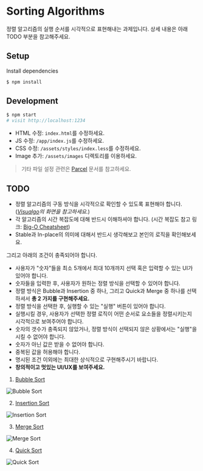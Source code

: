 # Sorting Algorithms

정렬 알고리즘의 실행 순서를 시각적으로 표현해내는 과제입니다. 상세 내용은 아래 TODO 부분을 참고해주세요.

## Setup

Install dependencies

```sh
$ npm install
```

## Development

```sh
$ npm start
# visit http://localhost:1234
```

- HTML 수정: `index.html`를 수정하세요.
- JS 수정: `/app/index.js`를 수정하세요.
- CSS 수정: `/assets/styles/index.less`를 수정하세요.
- Image 추가: `/assets/images` 디렉토리를 이용하세요.

> 기타 파일 설정 관련은 [Parcel](https://parceljs.org/getting_started.html) 문서를 참고하세요.

## TODO

- 정렬 알고리즘의 구동 방식을 시각적으로 확인할 수 있도록 표현해야 합니다. (*[Visualgo](https://visualgo.net/en/sorting)의 화면을 참고하세요.*)
- 각 알고리즘의 시간 복잡도에 대해 반드시 이해하셔야 합니다. (시간 복잡도 참고 링크: [Big-O Cheatsheet](http://bigocheatsheet.com/))
- Stable과 In-place의 의미에 대해서 반드시 생각해보고 본인의 로직을 확인해보세요.

그리고 아래의 조건이 충족되어야 합니다.

* 사용자가 "숫자"들을 최소 5개에서 최대 10개까지 선택 혹은 입력할 수 있는 UI가 있어야 합니다.
* 숫자들을 입력한 후, 사용자가 원하는 정렬 방식을 선택할 수 있어야 합니다.
* 정렬 방식은 Bubble과 Insertion 중 하나, 그리고 Quick과 Merge 중 하나를 선택하셔서 **총 2 가지를 구현해주세요.**
* 정렬 방식을 선택한 후, 실행할 수 있는 "실행" 버튼이 있어야 합니다.
* 실행시킬 경우, 사용자가 선택한 정렬 로직이 어떤 순서로 요소들을 정렬시키는지 시각적으로 보여주어야 합니다.
* 숫자의 갯수가 충족되지 않았거나, 정렬 방식이 선택되지 않은 상황에서는 "실행"을 시킬 수 없어야 합니다.
* 숫자가 아닌 값은 받을 수 없어야 합니다.
* 중복된 값을 허용해야 합니다.
* 명시된 조건 이외에는 최대한 상식적으로 구현해주시기 바랍니다.
* **창의적이고 멋있는 UI/UX를 보여주세요.**

1. [Bubble Sort](https://en.wikipedia.org/wiki/Bubble_sort)

![Bubble Sort](https://upload.wikimedia.org/wikipedia/commons/0/06/Bubble-sort.gif)

2. [Insertion Sort](https://en.wikipedia.org/wiki/Insertion_sort)

![Insertion Sort](https://upload.wikimedia.org/wikipedia/commons/4/42/Insertion_sort.gif)

3. [Merge Sort](https://en.wikipedia.org/wiki/Merge_sort)

![Merge Sort](https://upload.wikimedia.org/wikipedia/commons/c/cc/Merge-sort-example-300px.gif)

4. [Quick Sort](https://en.wikipedia.org/wiki/Quicksort)

![Quick Sort](https://upload.wikimedia.org/wikipedia/commons/6/6a/Sorting_quicksort_anim.gif)
